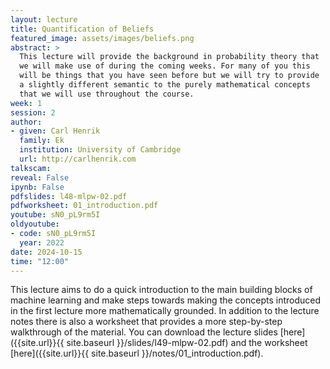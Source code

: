 ```yaml
---
layout: lecture
title: Quantification of Beliefs
featured_image: assets/images/beliefs.png
abstract: >
  This lecture will provide the background in probability theory that
  we will make use of during the coming weeks. For many of you this
  will be things that you have seen before but we will try to provide
  a slightly different semantic to the purely mathematical concepts
  that we will use throughout the course.
week: 1
session: 2
author:
- given: Carl Henrik
  family: Ek
  institution: University of Cambridge
  url: http://carlhenrik.com
talkscam:
reveal: False
ipynb: False
pdfslides: l48-mlpw-02.pdf
pdfworksheet: 01_introduction.pdf
youtube: sN0_pL9rm5I
oldyoutube: 
- code: sN0_pL9rm5I
  year: 2022
date: 2024-10-15
time: "12:00"
---
```


This lecture aims to do a quick introduction to the main building blocks of machine learning and make steps towards making the concepts introduced in the first lecture more mathematically grounded. In addition to the lecture notes there is also a worksheet that provides a more step-by-step walkthrough of the material. You can download the lecture slides [here]({{site.url}}{{ site.baseurl }}/slides/l49-mlpw-02.pdf) and the worksheet [here]({{site.url}}{{ site.baseurl }}/notes/01_introduction.pdf).
